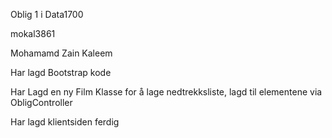 Oblig 1 i Data1700

mokal3861

Mohamamd Zain Kaleem

Har lagd Bootstrap kode

Har Lagd en ny Film Klasse for å lage nedtrekksliste, lagd til elementene via ObligController

Har lagd klientsiden ferdig
